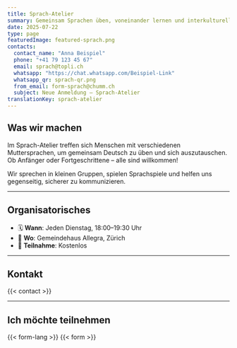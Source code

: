 ```yaml
---
title: Sprach-Atelier
summary: Gemeinsam Sprachen üben, voneinander lernen und interkulturell wachsen.
date: 2025-07-22
type: page
featuredImage: featured-sprach.png
contacts:
  contact_name: "Anna Beispiel"
  phone: "+41 79 123 45 67"
  email: sprach@topli.ch
  whatsapp: "https://chat.whatsapp.com/Beispiel-Link"
  whatsapp_qr: sprach-qr.png
  from_email: form-sprach@chumm.ch
  subject: Neue Anmeldung – Sprach-Atelier
translationKey: sprach-atelier
---
```


## Was wir machen

Im Sprach-Atelier treffen sich Menschen mit verschiedenen Muttersprachen, um gemeinsam Deutsch zu üben und sich auszutauschen.
Ob Anfänger oder Fortgeschrittene – alle sind willkommen!

Wir sprechen in kleinen Gruppen, spielen Sprachspiele und helfen uns gegenseitig, sicherer zu kommunizieren.

---

## Organisatorisches

- 🗓 **Wann**: Jeden Dienstag, 18:00–19:30 Uhr
- 📍 **Wo**: Gemeindehaus Allegra, Zürich
- 💸 **Teilnahme**: Kostenlos

---

## Kontakt

{{< contact >}}

---

## Ich möchte teilnehmen

{{< form-lang >}}
{{< form >}}
